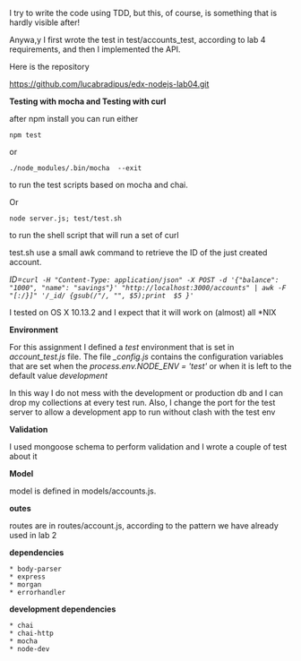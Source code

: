 I try to write the code using TDD, but this, of course, is something that is hardly visible after!
 
Anywa,y I first wrote the test in test/accounts_test, according to lab 4 requirements, and then I implemented the API.

Here is the repository

https://github.com/lucabradipus/edx-nodejs-lab04.git

**Testing with mocha and Testing with curl**

after npm install you can run either
 
    npm test  
or 
    
    ./node_modules/.bin/mocha  --exit
    
to run the test scripts based on mocha and chai.    

Or 
   
    node server.js; test/test.sh
    
to run the shell script that will run a set of curl

test.sh use a small awk command to retrieve the ID of the just created account.

   *ID=`curl -H "Content-Type: application/json" -X POST -d '{"balance": "1000", "name": "savings"}' "http://localhost:3000/accounts" |
     awk -F  "[:/}]" '/_id/ {gsub(/"/, "", $5);print  $5 }'`*

I tested on OS X 10.13.2 and I expect that it will work on (almost) all *NIX 

**Environment**

For this assignment  I defined a *test* environment that is set in *account_test.js* file.
The file *_config.js* contains the configuration variables that are set when the 
*process.env.NODE_ENV = 'test'* or when it is left to the default value *development*

In this way I do not mess with the development or production db and I can drop my collections 
at every test run. Also, I change the port for the test server to allow a development app to run 
without clash with the test env


**Validation**

I used mongoose schema to perform validation and I wrote a couple of test about it


**Model**

model is defined in models/accounts.js.

**outes**

routes are in routes/account.js, according to the pattern we have already used in lab 2

**dependencies**

    * body-parser
    * express
    * morgan
    * errorhandler  
    
**development dependencies**

    * chai
    * chai-http
    * mocha
    * node-dev
         
